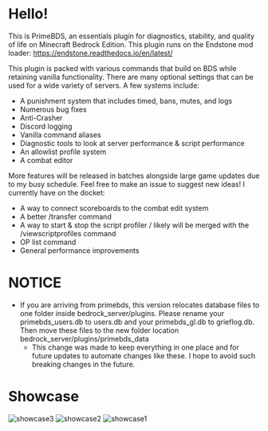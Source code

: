 # Hello!

This is PrimeBDS, an essentials plugin for diagnostics, stability, and quality of life on Minecraft Bedrock Edition.
This plugin runs on the Endstone mod loader: https://endstone.readthedocs.io/en/latest/

This plugin is packed with various commands that build on BDS while retaining vanilla functionality. There are many optional settings that can be used for a wide variety of servers. A few systems include:
- A punishment system that includes timed, bans, mutes, and logs
- Numerous bug fixes
- Anti-Crasher
- Discord logging
- Vanilla command aliases
- Diagnostic tools to look at server performance & script performance
- An allowlist profile system
- A combat editor

More features will be released in batches alongside large game updates due to my busy schedule. Feel free to make an issue to suggest new ideas!
I currently have on the docket:
- A way to connect scoreboards to the combat edit system
- A better /transfer command
- A way to start & stop the script profiler / likely will be merged with the /viewscriptprofiles command
- OP list command
- General performance improvements

# NOTICE
- If you are arriving from primebds, this version relocates database files to one folder inside bedrock_server/plugins. Please rename your primebds_users.db to users.db and your primebds_gl.db to grieflog.db. Then move these files to the new folder location bedrock_server/plugins/primebds_data 
  - This change was made to keep everything in one place and for future updates to automate changes like these. I hope to avoid such breaking changes in the future.

 # Showcase
![showcase3](https://github.com/user-attachments/assets/4aad2468-c94a-45d1-abbd-30847eb20dce)
![showcase2](https://github.com/user-attachments/assets/748bb717-3258-4fa1-868c-fd9662c86fce)
![showcase1](https://github.com/user-attachments/assets/729a0f99-ecfb-4b11-b134-8993cc22817a)
